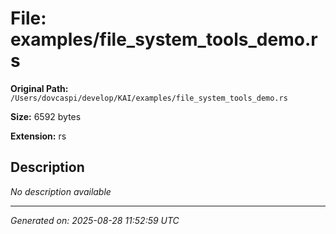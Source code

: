 # File: examples/file_system_tools_demo.rs

**Original Path:** `/Users/dovcaspi/develop/KAI/examples/file_system_tools_demo.rs`

**Size:** 6592 bytes

**Extension:** rs

## Description

*No description available*

---
*Generated on: 2025-08-28 11:52:59 UTC*
